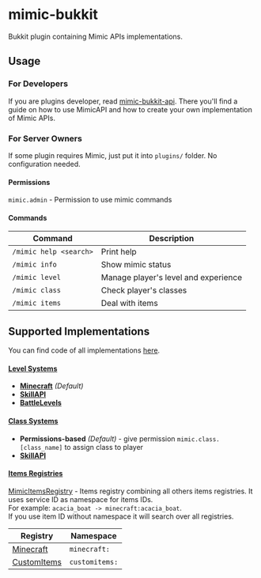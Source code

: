# mimic-bukkit

Bukkit plugin containing Mimic APIs implementations.

## Usage

### For Developers

If you are plugins developer, read [mimic-bukkit-api].
There you'll find a guide on how to use MimicAPI and how to create your own implementation of Mimic APIs.

### For Server Owners

If some plugin requires Mimic, just put it into `plugins/` folder.
No configuration needed.

#### Permissions

`mimic.admin` - Permission to use mimic commands

#### Commands

| Command                | Description                          |
|------------------------|--------------------------------------|
| `/mimic help <search>` | Print help                           |
| `/mimic info`          | Show mimic status                    |
| `/mimic level`         | Manage player's level and experience |
| `/mimic class`         | Check player's classes               |
| `/mimic items`         | Deal with items                      |

## Supported Implementations 

You can find code of all implementations [here](src/main/kotlin/impl).

#### [Level Systems][BukkitLevelSystem.Provider]

- **[Minecraft][minecraft-exp]** _(Default)_
- **[SkillAPI]**
- **[BattleLevels]**

#### [Class Systems][BukkitClassSystem.Provider]

- **Permissions-based** _(Default)_ - give permission `mimic.class.[class_name]` to assign class to player
- **[SkillAPI]**

#### [Items Registries][BukkitItemsRegistry]

[MimicItemsRegistry] - Items registry combining all others items registries.
It uses service ID as namespace for items IDs.  
For example: `acacia_boat -> minecraft:acacia_boat`.  
If you use item ID without namespace it will search over all registries.

| Registry                            | Namespace      |
|-------------------------------------|----------------|
| [Minecraft][MinecraftItemsRegistry] | `minecraft:`   |
| [CustomItems]                       | `customitems:` |

[minecraft-exp]: https://minecraft.gamepedia.com/Experience
[skillapi]: https://www.spigotmc.org/resources/4824/
[battlelevels]: https://www.spigotmc.org/resources/2218/
[customitems]: https://www.spigotmc.org/resources/63848/

[mimic-bukkit-api]: ../mimic-bukkit-api

[BukkitLevelSystem.Provider]: ../mimic-bukkit-api/src/main/kotlin/level/BukkitLevelSystem.kt
[BukkitClassSystem.Provider]: ../mimic-bukkit-api/src/main/kotlin/classes/BukkitClassSystem.kt
[BukkitItemsRegistry]: ../mimic-bukkit-api/src/main/kotlin/items/BukkitItemsRegistry.kt
[MimicItemsRegistry]: src/main/kotlin/impl/mimic/MimicItemsRegistry.kt
[MinecraftItemsRegistry]: src/main/kotlin/impl/vanilla/MinecraftItemsRegistry.kt
